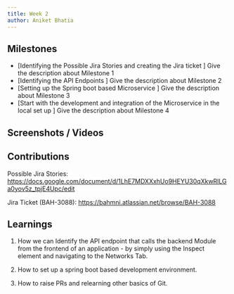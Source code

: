 ```yaml
---
title: Week 2
author: Aniket Bhatia
---
```


## Milestones
- [Identifying the Possible Jira Stories and creating the Jira ticket ] Give the description about Milestone 1
- [Identifying the API Endpoints ] Give the description about Milestone 2
- [Setting up the Spring boot based Microservice ] Give the description about Milestone 3
- [Start with the development and integration of the Microservice in the local set up ] Give the description about Milestone 4

## Screenshots / Videos 

## Contributions

Possible Jira Stories: https://docs.google.com/document/d/1LhE7MDXXxhUo9HEYU30qXkwRlLGa0yov5z_tpjE4Upc/edit

Jira Ticket (BAH-3088): https://bahmni.atlassian.net/browse/BAH-3088

## Learnings

1. How we can Identify the API endpoint that calls the backend Module from the frontend of an application - by simply using the Inspect element and navigating to the Networks Tab.

2. How to set up a spring boot based development environment.

3. How to raise PRs and relearning other basics of Git.